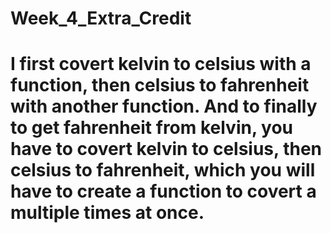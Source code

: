 # Week_4_Extra_Credit

# I first covert kelvin to celsius with a function, then celsius to fahrenheit with another function. And to finally to get fahrenheit from kelvin, you have to covert kelvin to celsius, then celsius to fahrenheit, which you will have to create a function to covert a multiple times at once.
